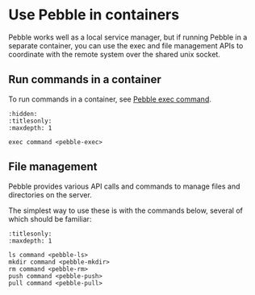# Use Pebble in containers

Pebble works well as a local service manager, but if running Pebble in a separate container, you can use the exec and file management APIs to coordinate with the remote system over the shared unix socket.

## Run commands in a container

To run commands in a container, see [Pebble exec command](./pebble-exec.md).

```{toctree}
:hidden:
:titlesonly:
:maxdepth: 1

exec command <pebble-exec>
```

## File management

Pebble provides various API calls and commands to manage files and directories on the server.

The simplest way to use these is with the commands below, several of which should be familiar:

```{toctree}
:titlesonly:
:maxdepth: 1

ls command <pebble-ls>
mkdir command <pebble-mkdir>
rm command <pebble-rm>
push command <pebble-push>
pull command <pebble-pull>
```
